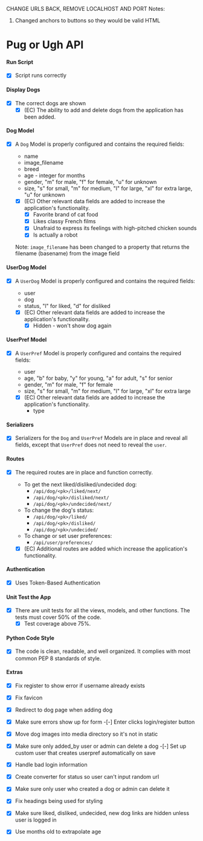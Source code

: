 CHANGE URLS BACK, REMOVE LOCALHOST AND PORT
Notes:
1. Changed anchors to buttons so they would be valid HTML

# Pug or Ugh API

#### Run Script
-[x] Script runs correctly

#### Display Dogs
-[x] The correct dogs are shown
    -[x] (EC) The ability to add and delete dogs from the application
    has been added.

#### Dog Model
-[x] A `Dog` Model is properly configured and contains the required fields:
    - name
    - image_filename
    - breed
    - age - integer for months
    - gender, "m" for male, "f" for female, "u" for unknown
    - size, "s" for small, "m" for medium, "l" for large,
    "xl" for extra large, "u" for unknown

    -[x] (EC) Other relevant data fields are added to increase
    the application's functionality.
        -[x] Favorite brand of cat food
        -[x] Likes classy French films
        -[x] Unafraid to express its feelings with high-pitched chicken sounds
        -[x] Is actually a robot

    Note: `image_filename` has been changed to a property that returns the filename (basename) from the image field
#### UserDog Model
-[x] A `UserDog` Model is properly configured and contains the required fields:
    - user
    - dog
    - status, "l" for liked, "d" for disliked

    -[x] (EC) Other relevant data fields are added to increase
    the application's functionality.
        -[x] Hidden - won't show dog again

#### UserPref Model
-[x] A `UserPref` Model is properly configured and contains the required fields:
    - user
    - age, "b" for baby, "y" for young, "a" for adult, "s" for senior
    - gender, "m" for male, "f" for female
    - size, "s" for small, "m" for medium, "l" for large, "xl" for extra large

    -[x] (EC) Other relevant data fields are added to increase
    the application's functionality.
        - type

#### Serializers
-[x] Serializers for the `Dog` and `UserPref` Models are in place and reveal all
fields, except that `UserPref` does not need to reveal the `user`.

#### Routes
-[x] The required routes are in place and function correctly.
    - To get the next liked/disliked/undecided dog:
        - `/api/dog/<pk>/liked/next/`
        - `/api/dog/<pk>/disliked/next/`
        - `/api/dog/<pk>/undecided/next/`
    - To change the dog's status:
        - `/api/dog/<pk>/liked/`
        - `/api/dog/<pk>/disliked/`
        - `/api/dog/<pk>/undecided/`
    - To change or set user preferences:
        - `/api/user/preferences/`

    -[x] (EC) Additional routes are added which increase the application's functionality.

#### Authentication
-[x] Uses Token-Based Authentication

#### Unit Test the App
-[x] There are unit tests for all the views, models, and other functions.
The tests must cover 50% of the code.
    -[x] Test coverage above 75%.

#### Python Code Style
-[x] The code is clean, readable, and well organized. It complies with most
common PEP 8 standards of style.


#### Extras
-[x] Fix register to show error if username already exists
-[x] Fix favicon
-[x] Redirect to dog page when adding dog
-[x] Make sure errors show up for form
-[-] Enter clicks login/register button
-[x] Move dog images into media directory so it's not in static
-[x] Make sure only added_by user or admin can delete a dog
-[-] Set up custom user that creates userpref automatically on save
-[x] Handle bad login information
-[x] Create converter for status so user can't input random url
-[x] Make sure only user who created a dog or admin can delete it
-[x] Fix headings being used for styling
-[x] Make sure liked, disliked, undecided, new dog links are hidden unless
user is logged in

-[x] Use months old to extrapolate age
